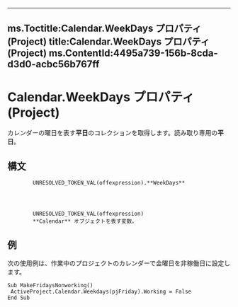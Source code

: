 

---
ms.Toctitle:Calendar.WeekDays プロパティ (Project)
title:Calendar.WeekDays プロパティ (Project)
ms.ContentId:4495a739-156b-8cda-d3d0-acbc56b767ff
---
# Calendar.WeekDays プロパティ (Project)




カレンダーの曜日を表す**平日**のコレクションを取得します。読み取り専用の**平日**。

## 構文

            UNRESOLVED_TOKEN_VAL(offexpression).**WeekDays**




            UNRESOLVED_TOKEN_VAL(offexpression)
            **Calendar** オブジェクトを表す変数。



## 例
次の使用例は、作業中のプロジェクトのカレンダーで金曜日を非稼働日に設定します。

```vba
Sub MakeFridaysNonworking() 
 ActiveProject.Calendar.Weekdays(pjFriday).Working = False 
End Sub
```





